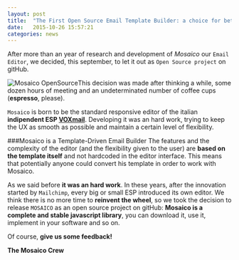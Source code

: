 ```yaml
---
layout: post
title:  "The First Open Source Email Template Builder: a choice for better Email Marketing"
date:   2015-10-26 15:57:21
categories: news
---
```

After more than an year of research and development of *Mosaico* our `Email Editor`, we decided, this september, to let it out as `Open Source project` on gitHub.

![Mosaico OpenSource](https://raw.githubusercontent.com/voidlabs/mosaico.io/gh-pages/assets/images/mosaico_open_source.jpg)This decision was made after thinking a while, some dozen hours of meeting and an undeterminated number of coffee cups (**espresso**, please).

`Mosaico` is born to be the standard responsive editor of the italian **indipendent ESP [VOXmail](http://www.voxmail.it)**. Developing it was an hard work, trying to keep the UX as smooth as possible and maintain a certain level of flexibility.

###Mosaico is a Template-Driven Email Builder
The features and the complexity of the editor (and the flexibility given to the user) are **based on the template itself** and not hardcoded in the editor interface.
This means that potentially anyone could convert his template in order to work with Mosaico.
<!--more-->

As we said before **it was an hard work**. In these years, after the innovation started by `Mailchimp`, every big or small ESP introduced its own editor. We think there is no more time to **reinvent the wheel**, so we took the decision to release `MOSAICO` as an open source project on gitHub: **Mosaico is a complete and stable javascript library**, you can download it, use it, implement in your software and so on.

Of course, **give us some feedback!**

**The Mosaico Crew**
